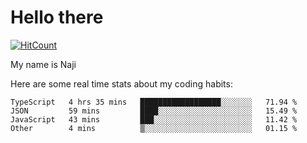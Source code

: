 # Hello there

[![HitCount](http://hits.dwyl.com/na-ji/na-ji.svg)](https://youtu.be/dQw4w9WgXcQ)

My name is Naji

Here are some real time stats about my coding habits:

<!--START_SECTION:waka-->
```text
TypeScript   4 hrs 35 mins   ██████████████████░░░░░░░   71.94 % 
JSON         59 mins         ████░░░░░░░░░░░░░░░░░░░░░   15.49 % 
JavaScript   43 mins         ███░░░░░░░░░░░░░░░░░░░░░░   11.42 % 
Other        4 mins          ▒░░░░░░░░░░░░░░░░░░░░░░░░   01.15 % 
```
<!--END_SECTION:waka-->
